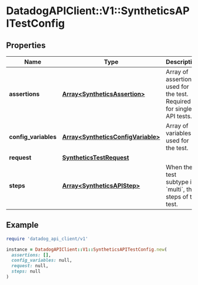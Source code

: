 # DatadogAPIClient::V1::SyntheticsAPITestConfig

## Properties

| Name | Type | Description | Notes |
| ---- | ---- | ----------- | ----- |
| **assertions** | [**Array&lt;SyntheticsAssertion&gt;**](SyntheticsAssertion.md) | Array of assertions used for the test. Required for single API tests. | [optional] |
| **config_variables** | [**Array&lt;SyntheticsConfigVariable&gt;**](SyntheticsConfigVariable.md) | Array of variables used for the test. | [optional] |
| **request** | [**SyntheticsTestRequest**](SyntheticsTestRequest.md) |  | [optional] |
| **steps** | [**Array&lt;SyntheticsAPIStep&gt;**](SyntheticsAPIStep.md) | When the test subtype is &#x60;multi&#x60;, the steps of the test. | [optional] |

## Example

```ruby
require 'datadog_api_client/v1'

instance = DatadogAPIClient::V1::SyntheticsAPITestConfig.new(
  assertions: [],
  config_variables: null,
  request: null,
  steps: null
)
```

